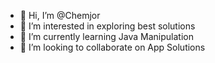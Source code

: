 - 👋 Hi, I’m @Chemjor
- 👀 I’m interested in exploring best solutions 
- 🌱 I’m currently learning Java Manipulation
- 💞️ I’m looking to collaborate on App Solutions

<!---
Chemjor/Chemjor is a ✨ special ✨ repository because its `README.md` (this file) appears on your GitHub profile.
You can click the Preview link to take a look at your changes.
--->
